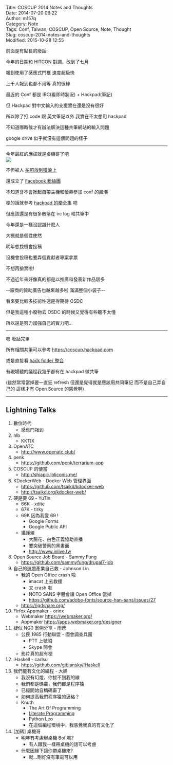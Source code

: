 Title: COSCUP 2014 Notes and Thoughts  
Date: 2014-07-20 06:22  
Author: m157q  
Category: Note  
Tags: Conf, Taiwan, COSCUP, Open Source, Note, Thought  
Slug: coscup-2014-notes-and-thoughts  
Modified: 2015-10-28 12:55  
  
  
前面是有點長的廢話:  
  
今年的日期和 HITCON 對調，改到了七月  
  
報到使用了感應式門框 速度超級快  
  
上千人報到也都不用等 真的很棒  
  
最近的 Conf 都是 IRC(看即時狀況) + Hackpad(筆記)  
  
但 Hackpad 對中文輸入的支援實在還是沒有很好  
  
所以除了打 code 跟 英文筆記以外 我實在不太想用 hackpad  
  
不知道哪時候才有辦法解決這種共筆網站的輸入問題  
  
google drive 似乎就沒有這個問題的樣子  
  
---  
  
今年最紅的應該就是桌機哥了吧  
![](http://i.imgur.com/PjAEL7x.jpg)  
  
不但被人 [拍照放到噗浪上](http://www.plurk.com/p/k81ob1)  
  
還成立了 [Facebook 粉絲團](https://www.facebook.com/pages/%E6%A1%8C%E6%A9%9F%E5%93%A5/742954022410671)  
  
不知道會不會掀起自帶主機和螢幕參加 conf 的風潮  
  
  
梗的話就參考 [hackpad 的梗全集](https://coscup.hackpad.com/COSCUP2014--9DNfsNGRcZX) 吧  
  
但應該還是有很多散落在 irc log 和共筆中  
  
  
今年還是一樣沒認識什麼人  
  
大概就是個性使然  
  
明年想找機會投稿  
  
沒機會投稿也要弄個貢獻者專案拿票  
  
不想再搶票啦!  
  
  
不過近年來好像真的都是以推廣和發表新作品居多  
  
--廠商的贊助廣告也越來越多啦 滿滿整個小袋子--  
  
看來要比較多技術性還是得期待 OSDC  
  
但是我這種小廢物去 OSDC 的時候又覺得有些聽不太懂  
  
所以還是努力加強自己的實力吧...  
  
---  
  
嗯 廢話完畢  
  
所有相關共筆可以參考 <https://coscup.hackpad.com>  
  
或是直接看 [hack folder 整合](http://hackfoldr.org/coscup2014)  
  
有現場聽的議程我幾乎都有在 hackpad 做共筆  
  
(雖然常常當掉要一直狂 refresh 但還是覺得就是應該用共同筆記 而不是自己弄自己的 這樣才有 Open Source 的感覺啊)  
  
---  
  
## Lightning Talks  
  
1. 數位時代  
    + 感應門報到  
2. hlb  
    + KKTIX  
3. OpenATC  
    + http://www.openatc.club/  
4. penk  
    + https://github.com/penk/terrarium-app  
5. COSCUP 的便當  
    + http://shiapic.loliconis.me/  
6. KDockerWeb - Docker Web 管理界面  
    + https://github.com/tsaikd/kdocker-web  
    + http://tsaikd.org/kdocker-web/  
7. 硬是要 69 - YuTin  
    + 66K - xdite  
    + 67K - tirky  
    + 69K 因為我愛 69 !  
        + Google Forms  
        + Google Public API  
    + 攝護線  
        + 大腸花、白色正義協助直播  
        + 要突破警察的黑畫面  
        + <http://www.inlive.tw>  
8. Open Source Job Board - Sammy Fung  
    + <https://github.com/sammyfung/drupal7-job>  
9. 自己的遊戲產業自己救 - Johnson Lin  
    + 我的 Open Office crash 啦  
        + imacat 上去救援  
        + 又 crash 啦  
        + NOTO SANS 字體會讓 Open Office 當掉  
        + https://github.com/adobe-fonts/source-han-sans/issues/27  
    + https://igdshare.org/  
10. Firfox Appmaker - orinx  
    + Webmaker <https://webmaker.org/>  
    + Appmaker <https://apps.webmaker.org/designer>  
11. 疑似 NG0 案例分享 - 雨蒼  
    + 公民 1985 行動聯盟 - 國會調查兵團  
        + PTT 上號昭  
        + Skype 開會  
    + 影片真的超有梗  
12. iHaskell - carlsu  
    + https://github.com/gibiansky/IHaskell  
13. 我們能有文化的編程 - 大媽  
    + 我沒有幻燈，你拔不到我的線  
    + 我們都是碼農，我們都是程序猿  
    + 已經開始自稱碼畜了  
    + 如何提高我們程序猿的逼格？  
    + Knuth  
        + The Art Of Programming  
        + [Literate Programming](http://en.wikipedia.org/wiki/Literate_programming)  
        + Python Leo  
        + 在這個編程環境中，我感覺我真的有文化了  
14. [加碼] 桌機哥  
    + 明年有考慮辦桌機 Bof 嗎?  
       + 有人跟我一樣帶桌機的話可以考慮  
    + 什麼因緣下讓你帶桌機來?  
       + 就...剛好沒有筆電可以用  
